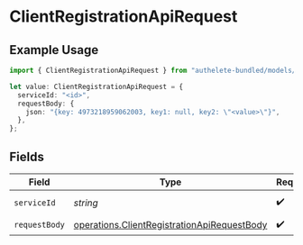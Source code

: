 # ClientRegistrationApiRequest

## Example Usage

```typescript
import { ClientRegistrationApiRequest } from "authelete-bundled/models/operations";

let value: ClientRegistrationApiRequest = {
  serviceId: "<id>",
  requestBody: {
    json: "{key: 4973218959062003, key1: null, key2: \"<value>\"}",
  },
};
```

## Fields

| Field                                                                                                      | Type                                                                                                       | Required                                                                                                   | Description                                                                                                |
| ---------------------------------------------------------------------------------------------------------- | ---------------------------------------------------------------------------------------------------------- | ---------------------------------------------------------------------------------------------------------- | ---------------------------------------------------------------------------------------------------------- |
| `serviceId`                                                                                                | *string*                                                                                                   | :heavy_check_mark:                                                                                         | A service ID.                                                                                              |
| `requestBody`                                                                                              | [operations.ClientRegistrationApiRequestBody](../../models/operations/clientregistrationapirequestbody.md) | :heavy_check_mark:                                                                                         | N/A                                                                                                        |